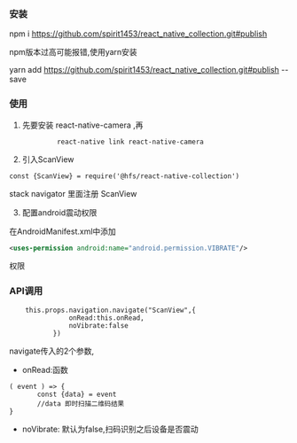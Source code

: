 
### 安装
 npm i  https://github.com/spirit1453/react_native_collection.git#publish

 npm版本过高可能报错,使用yarn安装

 yarn add  https://github.com/spirit1453/react_native_collection.git#publish --save

### 使用
1. 先要安装 react-native-camera ,再
```
            react-native link react-native-camera
```
2. 引入ScanView
````
const {ScanView} = require('@hfs/react-native-collection')
````
 stack navigator 里面注册 ScanView

3. 配置android震动权限

在AndroidManifest.xml中添加
```xml
<uses-permission android:name="android.permission.VIBRATE"/>
```
权限

### API调用
```
    this.props.navigation.navigate("ScanView",{
               onRead:this.onRead,
               noVibrate:false
           })
```
navigate传入的2个参数,
 * onRead:函数
 ```
 ( event ) => {
        const {data} = event
        //data 即时扫描二维码结果
 }
 ```

 * noVibrate: 默认为false,扫码识别之后设备是否震动


